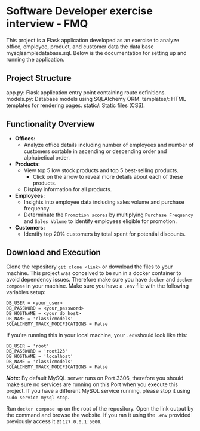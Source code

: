 # **Software Developer exercise interview - FMQ**

This project is a Flask application developed as an exercise to analyze office, employee, product, and customer data the data base mysqlsampledatabase.sql. Below is the documentation for setting up and running the application.


## **Project Structure**

app.py: Flask application entry point containing route definitions.
models.py: Database models using SQLAlchemy ORM.
templates/: HTML templates for rendering pages.
static/: Static files (CSS).

## **Functionality Overview**

 - **Offices:** 
	 - Analyze office details including number of employees and number of customers sortable in ascending or descending order and alphabetical order. 
 - **Products:**
	 -  View top 5 low stock products and top 5 best-selling products.
		 - Click on the arrow to reveal more details about each of these products.
	 - Display information for all products.
 -  **Employees:** 
	 - Insights into employee data including sales volume and purchase frequency.
	 - Determinate the `Promotion scores` by multiplying `Purchase Frequency` and `Sales Volume` to identify employees eligible for promotion.
 - **Customers:** 
	 - Identify top 20% customers by total spent for potential discounts.

## **Download and Execution**
Clone the repository `git clone <link>` or download the files to your machine.
This project was conceived to be run in a docker container to avoid dependency issues. Therefore make sure you have `docker` and `docker compose` in your machine.
Make sure you have a `.env` file with the following variables setup:

```
DB_USER = <your_user>
DB_PASSWORD = <your_password>
DB_HOSTNAME = <your_db_host>
DB_NAME = 'classicmodels'
SQLALCHEMY_TRACK_MODIFICATIONS = False
```
If you're running this in your local machine, your `.env`should look like this: 
```
DB_USER = 'root'
DB_PASSWORD = 'root123'
DB_HOSTNAME = 'localhost'
DB_NAME = 'classicmodels'
SQLALCHEMY_TRACK_MODIFICATIONS = False
```
***Note:*** By default MySQL server runs on Port 3306, therefore you should make sure no services are running on this Port when you execute this project.
If you have a different MySQL service running, please stop it using `sudo service mysql stop`.

Run `docker compose up` on the root of the repository.
Open the link output by the command and browse the website. If you ran it using the `.env` provided previously access it at `127.0.0.1:5000`.
